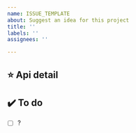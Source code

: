 ```yaml
---
name: ISSUE_TEMPLATE
about: Suggest an idea for this project
title: ''
labels: ''
assignees: ''

---
```


⭐️ Api detail
---

✔️ To do
---
- [ ] ?
